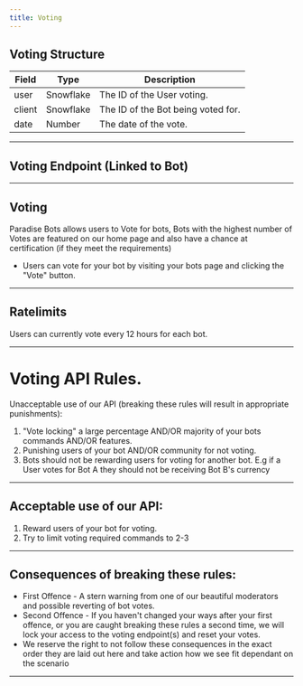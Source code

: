 ```yaml
---
title: Voting
---
```


## Voting Structure
| Field	| Type | Description
|--------------|----------|--------------|
user | Snowflake |	The ID of the User voting.
client | Snowflake	| The ID of the Bot being voted for.
date | Number | The date of the vote. 

---

## Voting Endpoint (Linked to Bot)

<Route method="GET" path="api/v1/bots/:botid/vote" />

---

## Voting
Paradise Bots allows users to Vote for bots, Bots with the highest number of Votes are featured on our home page and also have a chance at certification (if they meet the requirements)

* Users can vote for your bot by visiting your bots page and clicking the "Vote" button.
---

## Ratelimits
Users can currently vote every 12 hours for each bot.

---

# Voting API Rules.

Unacceptable use of our API (breaking these rules will result in appropriate punishments):

1. "Vote locking" a large percentage AND/OR majority of your bots commands AND/OR features.
2. Punishing users of your bot AND/OR community for not voting.
3. Bots should not be rewarding users for voting for another bot. E.g if a User votes for Bot A they should not be receiving Bot B's currency

---

## Acceptable use of our API:
1. Reward users of your bot for voting.
2. Try to limit voting required commands to 2-3

---

## Consequences of breaking these rules:
* First Offence - A stern warning from one of our beautiful moderators and possible reverting of bot votes.
* Second Offence - If you haven't changed your ways after your first offence, or you are caught breaking these rules a second time, we will lock your access to the voting endpoint(s) and reset your votes.
* We reserve the right to not follow these consequences in the exact order they are laid out here and take action how we see fit dependant on the scenario

---
